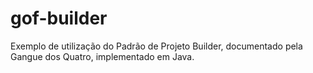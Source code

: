 # gof-builder
Exemplo de utilização do Padrão de Projeto Builder, documentado pela Gangue dos Quatro, implementado em Java.
